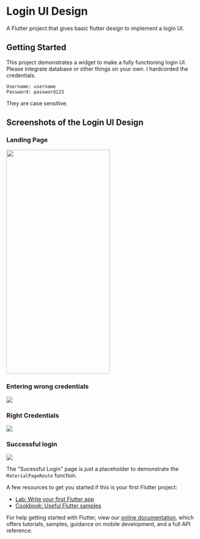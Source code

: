 # Login UI Design

A Flutter project that gives basic flutter design to implement a login UI.

## Getting Started

This project demonstrates a widget to make a fully functioning login UI.\
Please integrate database or other things on your own. I hardcorded the credentials.
```
Username: username
Password: password123
```
They are case sensitive.

## Screenshots of the Login UI Design

### Landing Page

<p align="left"><img src="https://github.com/0xcabrex/login_ui/blob/master/github_assets/wrong_creds.jpg" width="270" height="585"/></p>

### Entering wrong credentials

<p align="left"><img src="https://github.com/0xcabrex/login_ui/blob/master/github_assets/wrong_creds.jpg" /></p>

### Right Credentials

<p align="left"><img src="https://github.com/0xcabrex/login_ui/blob/master/github_assets/right_creds.jpg" /></p>

### Successful login

<p align="left"><img src="https://github.com/0xcabrex/login_ui/blob/master/github_assets/successful_login.jpg" /></p>

The "Sucessful Login" page is just a placeholder to demonstrate the `MaterialPageRoute` function.

A few resources to get you started if this is your first Flutter project:

- [Lab: Write your first Flutter app](https://flutter.dev/docs/get-started/codelab)
- [Cookbook: Useful Flutter samples](https://flutter.dev/docs/cookbook)

For help getting started with Flutter, view our
[online documentation](https://flutter.dev/docs), which offers tutorials,
samples, guidance on mobile development, and a full API reference.
